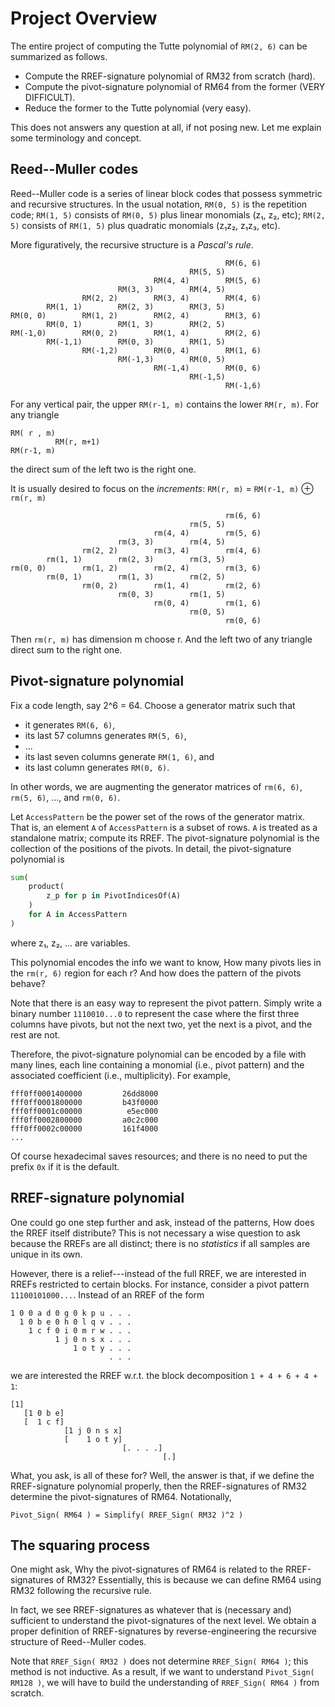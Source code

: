 
# Project Overview

The entire project of computing the Tutte polynomial of `RM(2, 6)`
can be summarized as follows.

* Compute the RREF-signature polynomial of RM32 from scratch (hard).
* Compute the pivot-signature polynomial of RM64 from the former
    (VERY DIFFICULT).
* Reduce the former to the Tutte polynomial (very easy).

This does not answers any question at all, if not posing new.
Let me explain some terminology and concept.

## Reed--Muller codes

Reed--Muller code is a series of linear block codes
that possess symmetric and recursive structures.
In the usual notation, `RM(0, 5)` is the repetition code;
`RM(1, 5)` consists of `RM(0, 5)` plus linear monomials (z₁, z₂, etc);
`RM(2, 5)` consists of `RM(1, 5)` plus quadratic monomials (z₁z₂, z₁z₃, etc).

More figuratively, the recursive structure is a *Pascal's rule*.

```text
                                                RM(6, 6)
                                        RM(5, 5)
                                RM(4, 4)        RM(5, 6)
                        RM(3, 3)        RM(4, 5)
                RM(2, 2)        RM(3, 4)        RM(4, 6)
        RM(1, 1)        RM(2, 3)        RM(3, 5)
RM(0, 0)        RM(1, 2)        RM(2, 4)        RM(3, 6)
        RM(0, 1)        RM(1, 3)        RM(2, 5)
RM(-1,0)        RM(0, 2)        RM(1, 4)        RM(2, 6)
        RM(-1,1)        RM(0, 3)        RM(1, 5)
                RM(-1,2)        RM(0, 4)        RM(1, 6)
                        RM(-1,3)        RM(0, 5)
                                RM(-1,4)        RM(0, 6)
                                        RM(-1,5)
                                                RM(-1,6)
```

For any vertical pair, the upper `RM(r-1, m)` contains the lower `RM(r, m)`.
For any triangle

```text
RM( r , m)
          RM(r, m+1)
RM(r-1, m)
```

the direct sum of the left two is the right one.

It is usually desired to focus on the *increments*:
`RM(r, m)` = `RM(r-1, m)` ⊕ `rm(r, m)`

```text
                                                rm(6, 6)
                                        rm(5, 5)
                                rm(4, 4)        rm(5, 6)
                        rm(3, 3)        rm(4, 5)
                rm(2, 2)        rm(3, 4)        rm(4, 6)
        rm(1, 1)        rm(2, 3)        rm(3, 5)
rm(0, 0)        rm(1, 2)        rm(2, 4)        rm(3, 6)
        rm(0, 1)        rm(1, 3)        rm(2, 5)
                rm(0, 2)        rm(1, 4)        rm(2, 6)
                        rm(0, 3)        rm(1, 5)
                                rm(0, 4)        rm(1, 6)
                                        rm(0, 5)
                                                rm(0, 6)
```

Then `rm(r, m)` has dimension m choose r.
And the left two of any triangle direct sum to the right one.

## Pivot-signature polynomial

Fix a code length, say 2^6 = 64.
Choose a generator matrix such that

* it generates `RM(6, 6)`,
* its last 57 columns generates `RM(5, 6)`,
* ...
* its last seven columns generate `RM(1, 6)`, and
* its last column generates `RM(0, 6)`.

In other words, we are augmenting the generator matrices
of `rm(6, 6)`, `rm(5, 6)`, ..., and `rm(0, 6)`.

Let `AccessPattern` be the power set of the rows of the generator matrix.
That is, an element `A` of `AccessPattern` is a subset of rows.
`A` is treated as a standalone matrix; compute its RREF.
The pivot-signature polynomial is the collection of the positions of the pivots.
In detail, the pivot-signature polynomial is

```python
sum(
    product(
        z_p for p in PivotIndicesOf(A)
    )
    for A in AccessPattern
)
```

where z₁, z₂, ... are variables.

This polynomial encodes the info we want to know,
How many pivots lies in the `rm(r, 6)` region for each r?
And how does the pattern of the pivots behave?

Note that there is an easy way to represent the pivot pattern.
Simply write a binary number `1110010...0` to represent the case
where the first three columns have pivots, but not the next two,
yet the next is a pivot, and the rest are not.

Therefore, the pivot-signature polynomial can be encoded
by a file with many lines, each line containing a monomial (i.e., pivot pattern)
and the associated coefficient (i.e., multiplicity).
For example,

```text
fff0ff0001400000         26dd8000
fff0ff0001800000         b43f0000
fff0ff0001c00000          e5ec000
fff0ff0002800000         a0c2c000
fff0ff0002c00000         161f4000
...
```

Of course hexadecimal saves resources;
and there is no need to put the prefix `0x` if it is the default.

## RREF-signature polynomial

One could go one step further and ask, instead of the patterns,
How does the RREF itself distribute?
This is not necessary a wise question to ask because the RREFs are all distinct;
there is no *statistics* if all samples are unique in its own.

However, there is a relief---instead of the full RREF,
we are interested in RREFs restricted to certain blocks.
For instance, consider a pivot pattern `11100101000...`.
Instead of an RREF of the form

```text
1 0 0 a d 0 g 0 k p u . . .
  1 0 b e 0 h 0 l q v . . .
    1 c f 0 i 0 m r w . . .
          1 j 0 n s x . . .
              1 o t y . . .
                      . . .
```

we are interested the RREF w.r.t. the block decomposition `1 + 4 + 6 + 4 + 1`:

```text
[1]
   [1 0 b e]
   [  1 c f]
            [1 j 0 n s x]
            [    1 o t y]
                         [. . . .]
                                  [.]
```

What, you ask, is all of these for?
Well, the answer is that, if we define the RREF-signature polynomial properly,
then the RREF-signatures of RM32 determine the pivot-signatures of RM64.
Notationally,

```text
Pivot_Sign( RM64 ) = Simplify( RREF_Sign( RM32 )^2 )
```

## The squaring process

One might ask, Why the pivot-signatures of RM64
is related to the RREF-signatures of RM32?
Essentially, this is because
we can define RM64 using RM32 following the recursive rule.

In fact, we see RREF-signatures as whatever that is (necessary and) sufficient
to understand the pivot-signatures of the next level.
We obtain a proper definition of RREF-signatures by
reverse-engineering the recursive structure of Reed--Muller codes.

Note that `RREF_Sign( RM32 )` does not determine `RREF_Sign( RM64 )`;
this method is not inductive.
As a result, if we want to understand `Pivot_Sign( RM128 )`,
we will have to build the understanding of `RREF_Sign( RM64 )` from scratch.
